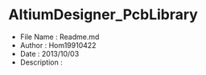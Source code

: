 AltiumDesigner_PcbLibrary
=========================
* File Name   : Readme.md
* Author      : Hom19910422
* Date        : 2013/10/03
* Description : 
